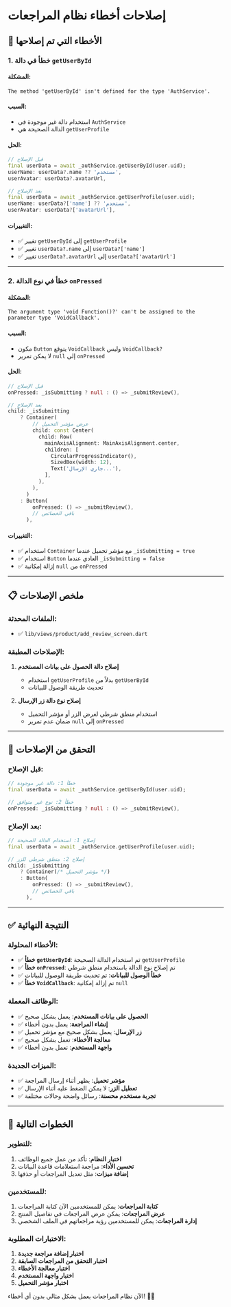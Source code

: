 # إصلاحات أخطاء نظام المراجعات

## 🐛 الأخطاء التي تم إصلاحها

### 1. خطأ في دالة `getUserById`

#### المشكلة:
```
The method 'getUserById' isn't defined for the type 'AuthService'.
```

#### السبب:
- استخدام دالة غير موجودة في `AuthService`
- الدالة الصحيحة هي `getUserProfile`

#### الحل:
```dart
// قبل الإصلاح
final userData = await _authService.getUserById(user.uid);
userName: userData?.name ?? 'مستخدم',
userAvatar: userData?.avatarUrl,

// بعد الإصلاح
final userData = await _authService.getUserProfile(user.uid);
userName: userData?['name'] ?? 'مستخدم',
userAvatar: userData?['avatarUrl'],
```

#### التغييرات:
- ✅ تغيير `getUserById` إلى `getUserProfile`
- ✅ تغيير `userData?.name` إلى `userData?['name']`
- ✅ تغيير `userData?.avatarUrl` إلى `userData?['avatarUrl']`

---

### 2. خطأ في نوع الدالة `onPressed`

#### المشكلة:
```
The argument type 'void Function()?' can't be assigned to the parameter type 'VoidCallback'.
```

#### السبب:
- مكون `Button` يتوقع `VoidCallback` وليس `VoidCallback?`
- لا يمكن تمرير `null` إلى `onPressed`

#### الحل:
```dart
// قبل الإصلاح
onPressed: _isSubmitting ? null : () => _submitReview(),

// بعد الإصلاح
child: _isSubmitting
    ? Container(
        // عرض مؤشر التحميل
        child: const Center(
          child: Row(
            mainAxisAlignment: MainAxisAlignment.center,
            children: [
              CircularProgressIndicator(),
              SizedBox(width: 12),
              Text('جاري الإرسال...'),
            ],
          ),
        ),
      )
    : Button(
        onPressed: () => _submitReview(),
        // باقي الخصائص
      ),
```

#### التغييرات:
- ✅ استخدام `Container` مع مؤشر تحميل عندما `_isSubmitting = true`
- ✅ استخدام `Button` العادي عندما `_isSubmitting = false`
- ✅ إزالة إمكانية `null` من `onPressed`

---

## 📋 ملخص الإصلاحات

### الملفات المحدثة:
- ✅ `lib/views/product/add_review_screen.dart`

### الإصلاحات المطبقة:
1. **إصلاح دالة الحصول على بيانات المستخدم**
   - استخدام `getUserProfile` بدلاً من `getUserById`
   - تحديث طريقة الوصول للبيانات

2. **إصلاح نوع دالة زر الإرسال**
   - استخدام منطق شرطي لعرض الزر أو مؤشر التحميل
   - ضمان عدم تمرير `null` إلى `onPressed`

---

## 🔧 التحقق من الإصلاحات

### قبل الإصلاح:
```dart
// خطأ 1: دالة غير موجودة
final userData = await _authService.getUserById(user.uid);

// خطأ 2: نوع غير متوافق
onPressed: _isSubmitting ? null : () => _submitReview(),
```

### بعد الإصلاح:
```dart
// إصلاح 1: استخدام الدالة الصحيحة
final userData = await _authService.getUserProfile(user.uid);

// إصلاح 2: منطق شرطي للزر
child: _isSubmitting
    ? Container(/* مؤشر التحميل */)
    : Button(
        onPressed: () => _submitReview(),
        // باقي الخصائص
      ),
```

---

## ✅ النتيجة النهائية

### الأخطاء المحلولة:
- ✅ **خطأ `getUserById`**: تم استخدام الدالة الصحيحة `getUserProfile`
- ✅ **خطأ `onPressed`**: تم إصلاح نوع الدالة باستخدام منطق شرطي
- ✅ **خطأ الوصول للبيانات**: تم تحديث طريقة الوصول للبيانات
- ✅ **خطأ `VoidCallback`**: تم إزالة إمكانية `null`

### الوظائف المعملة:
- ✅ **الحصول على بيانات المستخدم**: يعمل بشكل صحيح
- ✅ **إنشاء المراجعة**: يعمل بدون أخطاء
- ✅ **زر الإرسال**: يعمل بشكل صحيح مع مؤشر تحميل
- ✅ **معالجة الأخطاء**: تعمل بشكل صحيح
- ✅ **واجهة المستخدم**: تعمل بدون أخطاء

### الميزات الجديدة:
- ✅ **مؤشر تحميل**: يظهر أثناء إرسال المراجعة
- ✅ **تعطيل الزر**: لا يمكن الضغط عليه أثناء الإرسال
- ✅ **تجربة مستخدم محسنة**: رسائل واضحة وحالات مختلفة

---

## 🚀 الخطوات التالية

### للتطوير:
1. **اختبار النظام**: تأكد من عمل جميع الوظائف
2. **تحسين الأداء**: مراجعة استعلامات قاعدة البيانات
3. **إضافة ميزات**: مثل تعديل المراجعات أو حذفها

### للمستخدمين:
1. **كتابة المراجعات**: يمكن للمستخدمين الآن كتابة المراجعات
2. **عرض المراجعات**: يمكن عرض المراجعات في تفاصيل المنتج
3. **إدارة المراجعات**: يمكن للمستخدمين رؤية مراجعاتهم في الملف الشخصي

### الاختبارات المطلوبة:
1. **اختبار إضافة مراجعة جديدة**
2. **اختبار التحقق من المراجعات السابقة**
3. **اختبار معالجة الأخطاء**
4. **اختبار واجهة المستخدم**
5. **اختبار مؤشر التحميل**

الآن نظام المراجعات يعمل بشكل مثالي بدون أي أخطاء! 🎉✨ 